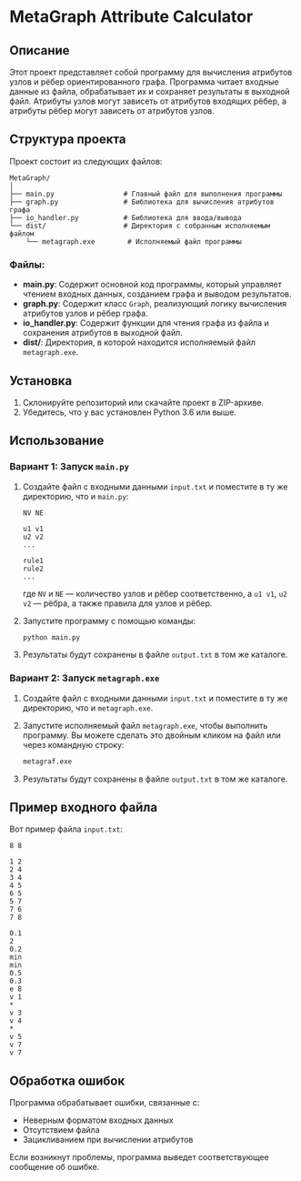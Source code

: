 # MetaGraph Attribute Calculator

## Описание
Этот проект представляет собой программу для вычисления атрибутов узлов и рёбер ориентированного графа. Программа читает входные данные из файла, обрабатывает их и сохраняет результаты в выходной файл. Атрибуты узлов могут зависеть от атрибутов входящих рёбер, а атрибуты рёбер могут зависеть от атрибутов узлов.

## Структура проекта
Проект состоит из следующих файлов:
```
MetaGraph/
│ 
├── main.py                 # Главный файл для выполнения программы
├── graph.py                # Библиотека для вычисления атрибутов графа
├── io_handler.py           # Библиотека для ввода/вывода
└── dist/                   # Директория с собранным исполняемым файлом
    └── metagraph.exe        # Исполняемый файл программы
```

### Файлы:
- **main.py**: Содержит основной код программы, который управляет чтением входных данных, созданием графа и выводом результатов.
- **graph.py**: Содержит класс `Graph`, реализующий логику вычисления атрибутов узлов и рёбер графа.
- **io_handler.py**: Содержит функции для чтения графа из файла и сохранения атрибутов в выходной файл.
- **dist/**: Директория, в которой находится исполняемый файл `metagraph.exe`.

## Установка
1. Склонируйте репозиторий или скачайте проект в ZIP-архиве.
2. Убедитесь, что у вас установлен Python 3.6 или выше.


## Использование

### Вариант 1: Запуск `main.py`
1. Создайте файл с входными данными `input.txt` и поместите в ту же директорию, что и `main.py`:
    ```
    NV NE

    u1 v1
    u2 v2
    ...
    
    rule1
    rule2
    ...
    ```
    где `NV` и `NE` — количество узлов и рёбер соответственно, а `u1 v1`, `u2 v2` — рёбра, а также правила для узлов и рёбер.
   
2. Запустите программу с помощью команды:
    ```bash
    python main.py
    ```

3. Результаты будут сохранены в файле `output.txt` в том же каталоге.

### Вариант 2: Запуск `metagraph.exe`

1. Создайте файл с входными данными `input.txt` и поместите в ту же директорию, что и `metagraph.exe`.

2. Запустите исполняемый файл `metagraph.exe`, чтобы выполнить программу. Вы можете сделать это двойным кликом на файл или через командную строку:
    ```bash
    metagraf.exe
    ```

3. Результаты будут сохранены в файле `output.txt` в том же каталоге.

## Пример входного файла
Вот пример файла `input.txt`:
```
8 8

1 2
2 4
3 4
4 5
6 5
5 7
7 6
7 8

0.1
2
0.2
min
min
0.5
0.3
e 8
v 1
*
v 3
v 4
*
v 5
v 7
v 7
```

## Обработка ошибок
Программа обрабатывает ошибки, связанные с:
- Неверным форматом входных данных
- Отсутствием файла
- Зацикливанием при вычислении атрибутов

Если возникнут проблемы, программа выведет соответствующее сообщение об ошибке.
